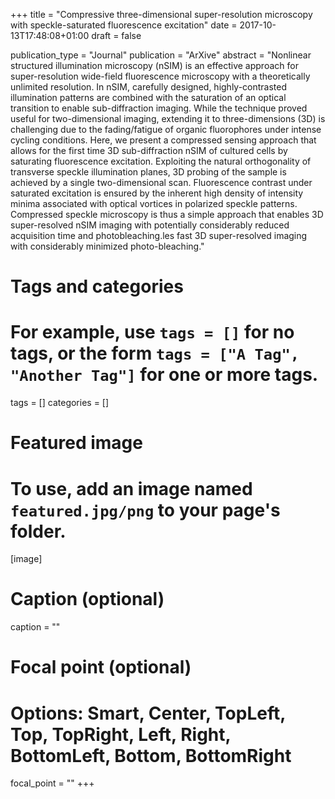 +++
title = "Compressive three-dimensional super-resolution microscopy with speckle-saturated fluorescence excitation"
date = 2017-10-13T17:48:08+01:00
draft = false

publication_type = "Journal"
publication = "ArXive"
abstract = "Nonlinear structured illumination microscopy (nSIM) is an effective approach for super-resolution wide-field fluorescence microscopy with a theoretically unlimited resolution. In nSIM, carefully designed, highly-contrasted illumination patterns are combined with the saturation of an optical transition to enable sub-diffraction imaging. While the technique proved useful for two-dimensional imaging, extending it to three-dimensions (3D) is challenging due to the fading/fatigue of organic fluorophores under intense cycling conditions. Here, we present a compressed sensing approach that allows for the first time 3D sub-diffraction nSIM of cultured cells by saturating fluorescence excitation. Exploiting the natural orthogonality of transverse speckle illumination planes, 3D probing of the sample is achieved by a single two-dimensional scan. Fluorescence contrast under saturated excitation is ensured by the inherent high density of intensity minima associated with optical vortices in polarized speckle patterns. Compressed speckle microscopy is thus a simple approach that enables 3D super-resolved nSIM imaging with potentially considerably reduced acquisition time and photobleaching.les fast 3D super-resolved imaging with considerably minimized photo-bleaching."

# Tags and categories
# For example, use `tags = []` for no tags, or the form `tags = ["A Tag", "Another Tag"]` for one or more tags.
tags = []
categories = []

# Featured image
# To use, add an image named `featured.jpg/png` to your page's folder.
[image]
  # Caption (optional)
  caption = ""

  # Focal point (optional)
  # Options: Smart, Center, TopLeft, Top, TopRight, Left, Right, BottomLeft, Bottom, BottomRight
  focal_point = ""
+++
